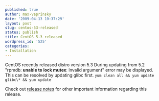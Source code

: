 ```yaml
---
published: true
author: max-veprinsky
date: '2009-04-13 10:37:29'
layout: post
slug: centos-53-released
status: publish
title: CentOS 5.3 released
wordpress_id: '525'
categories:
- Installation
---
```


CentOS recently released distro version 5.3 During updating from 5.2 "rpmdb: **unable to lock mutex**: Invalid argument" error may be displayed. This can be resolved by updating glibc first.
`yum clean all && yum update glibc\* && yum update`

Check out [release notes](http://wiki.centos.org/Manuals/ReleaseNotes/CentOS5.3) for other important information regarding this release.
